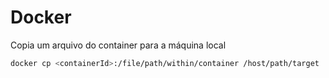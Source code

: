 # Docker

Copia um arquivo do container para a máquina local

```bash
docker cp <containerId>:/file/path/within/container /host/path/target
```
